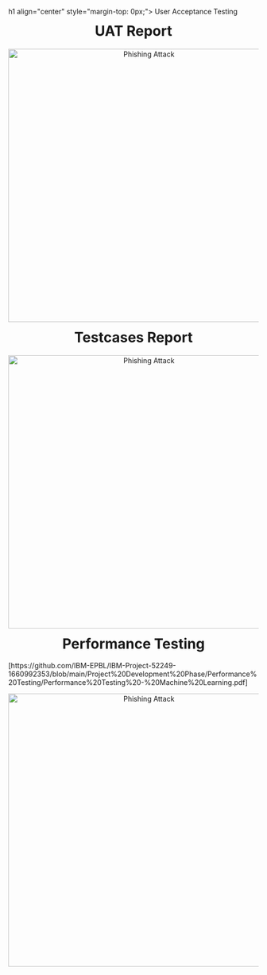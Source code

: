 h1 align="center" style="margin-top: 0px;">  User Acceptance Testing </h1>
<h1 align="center" style="margin-top: 0px;">  UAT Report </h1>
<p align="center">
  <img src="https://github.com/IBM-EPBL/IBM-Project-52249-1660992353/blob/main/Project%20Development%20Phase/User%20Acceptance%20Testing/UAT%20Report.pdf" width="550" hight="300" title="Phishing Attack"]
</p>

<h1 align="center" style="margin-top: 0px;">  Testcases Report </h1>
<p align="center">
  <img src="https://github.com/IBM-EPBL/IBM-Project-52249-1660992353/blob/main/Project%20Development%20Phase/User%20Acceptance%20Testing/Testcases%20Report.pdf" width="550" hight="300" title="Phishing Attack"]
</p>

<h1 align="center" style="margin-top: 0px;"> Performance Testing </h1>[https://github.com/IBM-EPBL/IBM-Project-52249-1660992353/blob/main/Project%20Development%20Phase/Performance%20Testing/Performance%20Testing%20-%20Machine%20Learning.pdf]
<p align="center">
  <img src="https://github.com/IBM-EPBL/IBM-Project-52249-1660992353/blob/main/Project%20Development%20Phase/Performance%20Testing/Performance%20Testing%20-%20Machine%20Learning.pdf" width="550" hight="300" title="Phishing Attack"]
</p>


